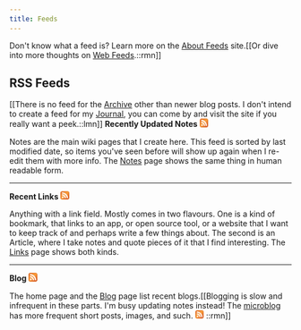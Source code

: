```yaml
---
title: Feeds
---
```


Don't know what a feed is? Learn more on the [About Feeds](https://aboutfeeds.com/) site.[[Or dive into more thoughts on <a href='{% link _notes/webfeeds.md %}'>Web Feeds</a>.::rmn]]

## RSS Feeds
[[There is no feed for the <a href='/archive/'>Archive</a> other than newer blog posts. I don't intend to create a feed for my <a href='/journal/'>Journal</a>, you can come by and visit the site if you really want a peek.::lmn]]
**Recently Updated Notes** <a href="https://bmannconsulting.com/feed/notes.xml"><img src="../assets/orange-square.svg" style="height: 1.1em;" class="inline"></a>

Notes are the main wiki pages that I create here. This feed is sorted by last modified date, so items you've seen before will show up again when I re-edit them with more info. The [Notes](/notes/) page shows the same thing in human readable form.

---

**Recent Links** <a href="https://bmannconsulting.com/feed/links.xml"><img src="../assets/orange-square.svg" style="height: 1.1em;" class="inline"></a>

Anything with a link field. Mostly comes in two flavours. One is a kind of bookmark, that links to an app, or open source tool, or a website that I want to keep track of and perhaps write a few things about. The second is an Article, where I take notes and quote pieces of it that I find interesting. The [Links](/links/) page shows both kinds.

---

**Blog** <a href="https://bmannconsulting.com/feed/blog.xml"><img src="../assets/orange-square.svg" style="height: 1.1em;" class="inline"></a>

The home page and the [Blog](/blog/) page list recent blogs.[[Blogging is slow and infrequent in these parts. I'm busy updating notes instead! The <a href='https://microblog.bmannconsulting.com'>microblog</a> has more frequent short posts, images, and such. <a href="https://microblog.bmannconsulting.com/feed.xml"><img src="../assets/orange-square.svg" style="height: 1.1em;" class="inline"></a> ::rmn]] 
